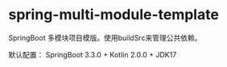 # spring-multi-module-template
SpringBoot 多模块项目模版。使用buildSrc来管理公共依赖。

默认配置： SpringBoot 3.3.0 + Kotlin 2.0.0 + JDK17

